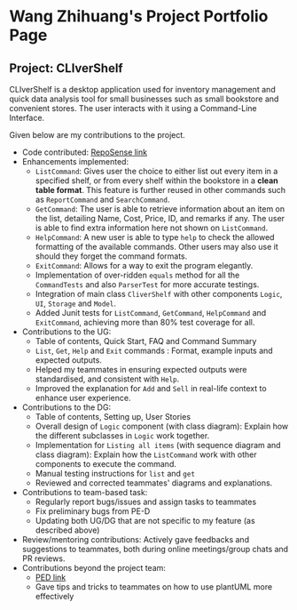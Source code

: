 # Wang Zhihuang's Project Portfolio Page

## Project: CLIverShelf

CLIverShelf is a desktop application used for inventory management and quick data analysis tool for small businesses such as small bookstore and convenient stores. The user interacts with it using a Command-Line Interface. 

Given below are my contributions to the project.
* Code contributed: [RepoSense link](https://nus-cs2113-ay2122s1.github.io/tp-dashboard/?search=zh1huang&sort=groupTitle&sortWithin=title&since=2021-09-25&timeframe=commit&mergegroup=&groupSelect=groupByRepos&breakdown=false)
* Enhancements implemented:
  * `ListCommand`: Gives user the choice to either list out every item in a specified shelf, or from every shelf within the bookstore in a **clean table format**. This feature is further reused in other commands such as `ReportCommand` and `SearchCommand`.
  * `GetCommand`: The user is able to retrieve information about an item on the list, detailing Name, Cost, Price, ID, and remarks if any. The user is able to find extra information here not shown on `ListCommand`.
  * `HelpCommand`: A new user is able to type `help` to check the allowed formatting of the available commands. Other users may also use it should they forget the command formats.
  * `ExitCommand`: Allows for a way to exit the program elegantly.
  * Implementation of over-ridden `equals` method for all the `CommandTests` and also `ParserTest` for more accurate testings.
  * Integration of main class `CliverShelf` with other components `Logic`, `UI`, `Storage` and `Model`.
  * Added Junit tests for `ListCommand`, `GetCommand`, `HelpCommand` and `ExitCommand`, achieving more than 80% test coverage for all.
* Contributions to the UG:
  * Table of contents, Quick Start, FAQ and Command Summary
  * `List`, `Get`, `Help` and `Exit` commands : Format, example inputs and expected outputs.
  * Helped my teammates in ensuring expected outputs were standardised, and consistent with `Help`.
  * Improved the explanation for `Add` and `Sell` in real-life context to enhance user experience.
* Contributions to the DG:
  * Table of contents, Setting up, User Stories
  * Overall design of `Logic` component (with class diagram): Explain how the different subclasses in `Logic` work together.
  * Implementation for `Listing all items` (with sequence diagram and class diagram): Explain how the `ListCommand` work with other components to execute the command.
  * Manual testing instructions for `list` and `get`
  * Reviewed and corrected teammates' diagrams and explanations.
* Contributions to team-based task:
  * Regularly report bugs/issues and assign tasks to teammates
  * Fix preliminary bugs from PE-D
  * Updating both UG/DG that are not specific to my feature (as described above)
* Review/mentoring contributions: Actively gave feedbacks and suggestions to teammates, both during online meetings/group chats and PR reviews.
* Contributions beyond the project team: 
  * [PED link](https://github.com/zh1huang/ped/issues)
  * Gave tips and tricks to teammates on how to use plantUML more effectively